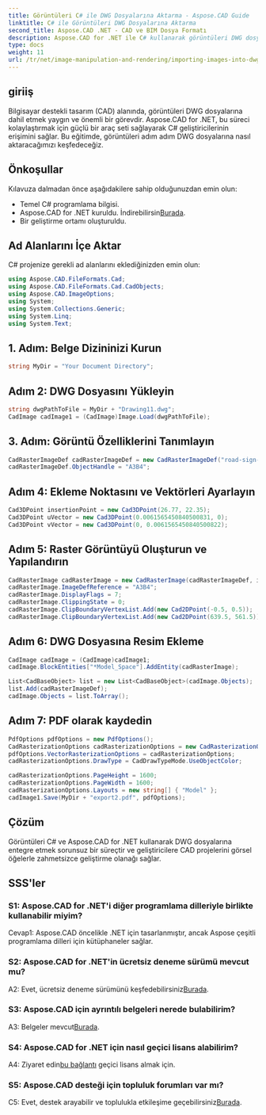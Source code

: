 ```yaml
---
title: Görüntüleri C# ile DWG Dosyalarına Aktarma - Aspose.CAD Guide
linktitle: C# ile Görüntüleri DWG Dosyalarına Aktarma
second_title: Aspose.CAD .NET - CAD ve BIM Dosya Formatı
description: Aspose.CAD for .NET ile C# kullanarak görüntüleri DWG dosyalarına aktarmayı öğrenin. Sorunsuz entegrasyon için adım adım kılavuzumuzu izleyin.
type: docs
weight: 11
url: /tr/net/image-manipulation-and-rendering/importing-images-into-dwg/
---
```

## giriiş

Bilgisayar destekli tasarım (CAD) alanında, görüntüleri DWG dosyalarına dahil etmek yaygın ve önemli bir görevdir. Aspose.CAD for .NET, bu süreci kolaylaştırmak için güçlü bir araç seti sağlayarak C# geliştiricilerinin erişimini sağlar. Bu eğitimde, görüntüleri adım adım DWG dosyalarına nasıl aktaracağımızı keşfedeceğiz.

## Önkoşullar

Kılavuza dalmadan önce aşağıdakilere sahip olduğunuzdan emin olun:

- Temel C# programlama bilgisi.
-  Aspose.CAD for .NET kuruldu. İndirebilirsin[Burada](https://releases.aspose.com/cad/net/).
- Bir geliştirme ortamı oluşturuldu.

## Ad Alanlarını İçe Aktar

C# projenize gerekli ad alanlarını eklediğinizden emin olun:

```csharp
using Aspose.CAD.FileFormats.Cad;
using Aspose.CAD.FileFormats.Cad.CadObjects;
using Aspose.CAD.ImageOptions;
using System;
using System.Collections.Generic;
using System.Linq;
using System.Text;
```

## 1. Adım: Belge Dizininizi Kurun

```csharp
string MyDir = "Your Document Directory";
```

## Adım 2: DWG Dosyasını Yükleyin

```csharp
string dwgPathToFile = MyDir + "Drawing11.dwg";
CadImage cadImage1 = (CadImage)Image.Load(dwgPathToFile);
```

## 3. Adım: Görüntü Özelliklerini Tanımlayın

```csharp
CadRasterImageDef cadRasterImageDef = new CadRasterImageDef("road-sign-custom.png", 640, 562);
cadRasterImageDef.ObjectHandle = "A3B4";
```

## Adım 4: Ekleme Noktasını ve Vektörleri Ayarlayın

```csharp
Cad3DPoint insertionPoint = new Cad3DPoint(26.77, 22.35);
Cad3DPoint uVector = new Cad3DPoint(0.0061565450840500831, 0);
Cad3DPoint vVector = new Cad3DPoint(0, 0.0061565450840500822);
```

## Adım 5: Raster Görüntüyü Oluşturun ve Yapılandırın

```csharp
CadRasterImage cadRasterImage = new CadRasterImage(cadRasterImageDef, insertionPoint, uVector, vVector);
cadRasterImage.ImageDefReference = "A3B4";
cadRasterImage.DisplayFlags = 7;
cadRasterImage.ClippingState = 0;
cadRasterImage.ClipBoundaryVertexList.Add(new Cad2DPoint(-0.5, 0.5));
cadRasterImage.ClipBoundaryVertexList.Add(new Cad2DPoint(639.5, 561.5));
```

## Adım 6: DWG Dosyasına Resim Ekleme

```csharp
CadImage cadImage = (CadImage)cadImage1;
cadImage.BlockEntities["*Model_Space"].AddEntity(cadRasterImage);

List<CadBaseObject> list = new List<CadBaseObject>(cadImage.Objects);
list.Add(cadRasterImageDef);
cadImage.Objects = list.ToArray();
```

## Adım 7: PDF olarak kaydedin

```csharp
PdfOptions pdfOptions = new PdfOptions();
CadRasterizationOptions cadRasterizationOptions = new CadRasterizationOptions();
pdfOptions.VectorRasterizationOptions = cadRasterizationOptions;
cadRasterizationOptions.DrawType = CadDrawTypeMode.UseObjectColor;

cadRasterizationOptions.PageHeight = 1600;
cadRasterizationOptions.PageWidth = 1600;
cadRasterizationOptions.Layouts = new string[] { "Model" };
cadImage1.Save(MyDir + "export2.pdf", pdfOptions);
```

## Çözüm

Görüntüleri C# ve Aspose.CAD for .NET kullanarak DWG dosyalarına entegre etmek sorunsuz bir süreçtir ve geliştiricilere CAD projelerini görsel öğelerle zahmetsizce geliştirme olanağı sağlar.

## SSS'ler

### S1: Aspose.CAD for .NET'i diğer programlama dilleriyle birlikte kullanabilir miyim?

Cevap1: Aspose.CAD öncelikle .NET için tasarlanmıştır, ancak Aspose çeşitli programlama dilleri için kütüphaneler sağlar.

### S2: Aspose.CAD for .NET'in ücretsiz deneme sürümü mevcut mu?

 A2: Evet, ücretsiz deneme sürümünü keşfedebilirsiniz[Burada](https://releases.aspose.com/).

### S3: Aspose.CAD için ayrıntılı belgeleri nerede bulabilirim?

 A3: Belgeler mevcut[Burada](https://reference.aspose.com/cad/net/).

### S4: Aspose.CAD for .NET için nasıl geçici lisans alabilirim?

 A4: Ziyaret edin[bu bağlantı](https://purchase.aspose.com/temporary-license/) geçici lisans almak için.

### S5: Aspose.CAD desteği için topluluk forumları var mı?

 C5: Evet, destek arayabilir ve toplulukla etkileşime geçebilirsiniz[Burada](https://forum.aspose.com/c/cad/19).